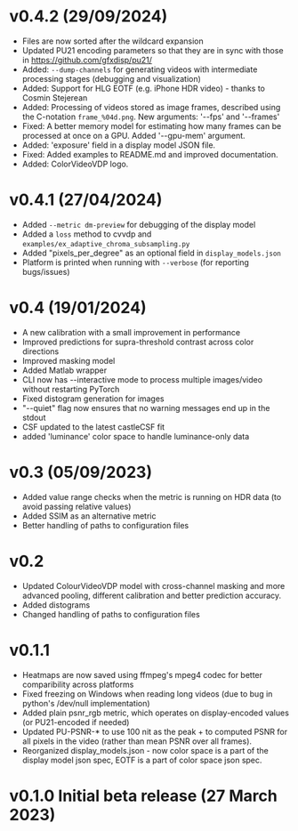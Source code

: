 # v0.4.2 (29/09/2024)
* Files are now sorted after the wildcard expansion
* Updated PU21 encoding parameters so that they are in sync with those in https://github.com/gfxdisp/pu21/
* Added: `--dump-channels` for generating videos with intermediate processing stages (debugging and visualization)
* Added: Support for HLG EOTF (e.g. iPhone HDR video) - thanks to Cosmin Stejerean
* Added: Processing of videos stored as image frames, described using the C-notation `frame_%04d.png`. New arguments: '--fps' and '--frames'
* Fixed: A better memory model for estimating how many frames can be processed at once on a GPU. Added '--gpu-mem' argument.
* Added: 'exposure' field in a display model JSON file.
* Fixed: Added examples to README.md and improved documentation.
* Added: ColorVideoVDP logo.

# v0.4.1 (27/04/2024)
* Added `--metric dm-preview` for debugging of the display model
* Added a `loss` method to cvvdp and `examples/ex_adaptive_chroma_subsampling.py`
* Added "pixels_per_degree" as an optional field in `display_models.json`
* Platform is printed when running with `--verbose` (for reporting bugs/issues)

# v0.4 (19/01/2024)
* A new calibration with a small improvement in performance
* Improved predictions for supra-threshold contrast across color directions
* Improved masking model
* Added Matlab wrapper
* CLI now has --interactive mode to process multiple images/video without restarting PyTorch
* Fixed distogram generation for images
* "--quiet" flag now ensures that no warning messages end up in the stdout
* CSF updated to the latest castleCSF fit
* added 'luminance' color space to handle luminance-only data

# v0.3 (05/09/2023)
* Added value range checks when the metric is running on HDR data (to avoid passing relative values)
* Added SSIM as an alternative metric
* Better handling of paths to configuration files

# v0.2
* Updated ColourVideoVDP model with cross-channel masking and more advanced pooling, different calibration and better prediction accuracy.
* Added distograms
* Changed handling of paths to configuration files

# v0.1.1 
* Heatmaps are now saved using ffmpeg's mpeg4 codec for better comparibility across platforms
* Fixed freezing on Windows when reading long videos (due to bug in python's /dev/null implementation)
* Added plain psnr_rgb metric, which operates on display-encoded values (or PU21-encoded if needed)
* Updated PU-PSNR-* to use 100 nit as the peak + to computed PSNR for all pixels in the video (rather than mean PSNR over all frames).
* Reorganized display_models.json - now color space is a part of the display model json spec, EOTF is a part of color space json spec.

# v0.1.0 Initial beta release (27 March 2023)